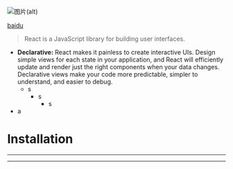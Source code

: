 ![图片(alt)](https://ss0.bdstatic.com/5aV1bjqh_Q23odCf/static/superman/img/logo/logo_white_fe6da1ec.png "鼠标点上能看到")

[baidu](http://www.baidu.com)

>React is a JavaScript library for building user interfaces.

* **Declarative:** React makes it painless to create interactive UIs. Design simple views for each state in your application, and React will efficiently update and render just the right components when your data changes. Declarative views make your code more predictable, simpler to understand, and easier to debug.
    * s
        * s
            * s
* a

# Installation

***
---